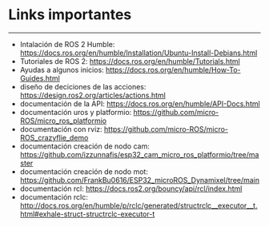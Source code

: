 # Links importantes
---

-	Intalación de ROS 2 Humble: https://docs.ros.org/en/humble/Installation/Ubuntu-Install-Debians.html
-	Tutoriales de ROS 2: https://docs.ros.org/en/humble/Tutorials.html
-	Ayudas a algunos inicios: https://docs.ros.org/en/humble/How-To-Guides.html
-	diseño de deciciones de las acciones:  https://design.ros2.org/articles/actions.html
-	documentación de la API: https://docs.ros.org/en/humble/API-Docs.html
-	documentación uros y platformio: https://github.com/micro-ROS/micro_ros_platformio
-	documentación con rviz: https://github.com/micro-ROS/micro-ROS_crazyflie_demo
-	documentación creación de nodo cam: https://github.com/izzunnafis/esp32_cam_micro_ros_platformio/tree/master
-	documentación creación de nodo mot: https://github.com/FrankBu0616/ESP32_microROS_Dynamixel/tree/main
-	documentación rcl: https://docs.ros2.org/bouncy/api/rcl/index.html
-	documentación rclc: http://docs.ros.org/en/humble/p/rclc/generated/structrclc__executor__t.html#exhale-struct-structrclc-executor-t